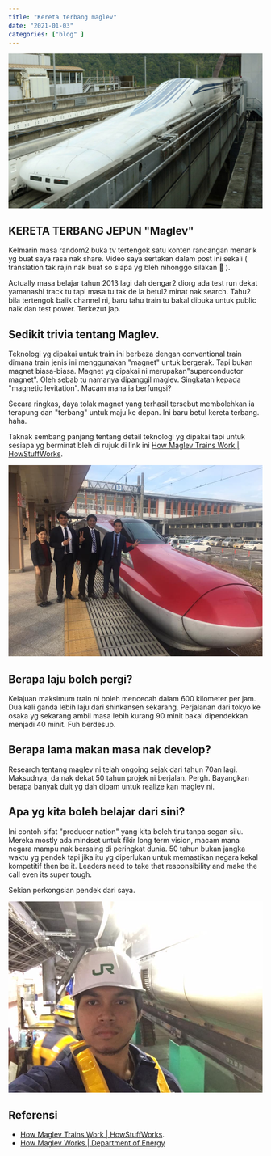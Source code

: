 ```yaml
---
title: "Kereta terbang maglev"
date: "2021-01-03"
categories: ["blog" ]
---
```


![Japanese maglev train](./maglev.jpg)

KERETA TERBANG JEPUN "Maglev" 
-------------------------------------
Kelmarin masa random2 buka tv tertengok satu konten rancangan menarik yg buat saya rasa nak share. Video saya sertakan dalam post ini sekali ( translation tak rajin nak buat so siapa yg bleh nihonggo silakan 🙂 ). 

Actually masa belajar tahun 2013 lagi dah dengar2 diorg ada test run dekat yamanashi track tu tapi masa tu tak de la betul2 minat nak search. Tahu2 bila tertengok balik channel ni, baru tahu train tu bakal dibuka untuk public naik dan test power. Terkezut jap.

## Sedikit trivia tentang Maglev. 

Teknologi yg dipakai untuk train ini berbeza dengan conventional train dimana train jenis ini menggunakan "magnet"  untuk bergerak. Tapi bukan magnet biasa-biasa. Magnet yg dipakai ni merupakan"superconductor magnet". Oleh sebab tu namanya dipanggil maglev. Singkatan kepada "magnetic levitation". 
Macam mana ia berfungsi?


Secara ringkas, daya tolak magnet yang terhasil tersebut membolehkan ia terapung dan "terbang" untuk maju ke depan. Ini baru betul kereta terbang. haha.


 Taknak sembang panjang tentang detail teknologi yg dipakai tapi untuk sesiapa yg berminat bleh di rujuk di link ini [How Maglev Trains Work | HowStuffWorks](https://science.howstuffworks.com/.../maglev-train.htm).

![comment](./../133915458_10220626688789822_4688873110835140049_n.jpg)

## Berapa laju boleh pergi?

Kelajuan maksimum train ni boleh mencecah dalam 600 kilometer per jam. Dua kali ganda lebih laju dari shinkansen sekarang. Perjalanan dari tokyo ke osaka yg sekarang ambil masa lebih kurang 90 minit bakal dipendekkan menjadi 40 minit. Fuh berdesup. 

## Berapa lama makan masa nak develop?

Research tentang maglev ni telah ongoing sejak dari tahun 70an lagi. Maksudnya, da nak dekat 50 tahun projek ni berjalan. Pergh. Bayangkan berapa banyak duit yg dah dipam untuk realize kan maglev ni. 

## Apa yg kita boleh belajar dari sini?

Ini contoh sifat "producer nation" yang kita boleh tiru tanpa segan silu. Mereka mostly ada mindset untuk fikir long term vision, macam mana negara mampu nak bersaing di peringkat dunia. 50 tahun bukan jangka waktu yg pendek tapi jika itu yg diperlukan untuk memastikan negara kekal kompetitif then be it. Leaders need to take that responsibility and make the call even its super tough.

Sekian perkongsian pendek dari saya.

![](./../135584985_10220626695629993_1971214916962244569_n.jpg)

## Referensi
- [How Maglev Trains Work | HowStuffWorks](https://science.howstuffworks.com/.../maglev-train.htm).
- [How Maglev Works | Department of Energy](https://www.energy.gov/articles/how-maglev-works)